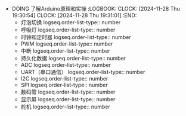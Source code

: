 - DOING 了解Arduino原理和实操
  :LOGBOOK:
  CLOCK: [2024-11-28 Thu 19:30:54]
  CLOCK: [2024-11-28 Thu 19:31:01]
  :END:
	- 灯泡切换
	  logseq.order-list-type:: number
	- 呼吸灯
	  logseq.order-list-type:: number
	- 时钟和定时器
	  logseq.order-list-type:: number
	- PWM
	  logseq.order-list-type:: number
	- 中断
	  logseq.order-list-type:: number
	- 持久化数据
	  logseq.order-list-type:: number
	- ADC
	  logseq.order-list-type:: number
	- UART（串口通信）
	  logseq.order-list-type:: number
	- I2C
	  logseq.order-list-type:: number
	- SPI
	  logseq.order-list-type:: number
	- 数码管
	  logseq.order-list-type:: number
	- 显示屏
	  logseq.order-list-type:: number
	- 舵机
	  logseq.order-list-type:: number